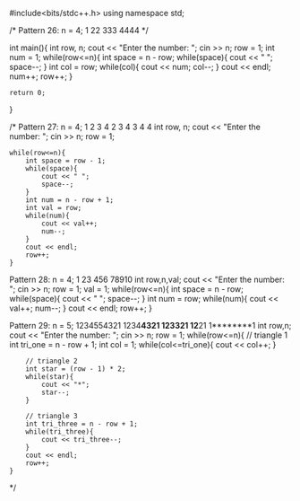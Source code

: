 #include<bits/stdc++.h>
using namespace std;

/*
Pattern 26:
n = 4;
   1
  22
 333
4444
*/

int main(){
int row, n;
    cout << "Enter the number: ";
    cin >> n;
    row = 1;
    int num = 1;
    while(row<=n){
        int space = n - row;
        while(space){
            cout << " ";
            space--;
        }
        int col = row;
        while(col){
            cout << num;
            col--;
        }
        cout << endl;
        num++;
        row++;
    }    

    return 0;
}

/*
Pattern 27:
n = 4;
1 2 3 4
  2 3 4
    3 4
      4 
int row, n;
    cout << "Enter the number: ";
    cin >> n;
    row = 1;
    
    while(row<=n){
        int space = row - 1;
        while(space){
            cout << " ";
            space--;
        }
        int num = n - row + 1;
        int val = row;
        while(num){
            cout << val++;
            num--;
        }
        cout << endl;
        row++;
    }    


Pattern 28:
n = 4;
   1
  23
 456
78910 
int row,n,val;
    cout << "Enter the number: ";
    cin >> n;
    row = 1;
    val = 1;
    while(row<=n){
        int space = n - row;
        while(space){
            cout << " ";
            space--;
        }
        int num = row;
        while(num){
            cout << val++;
            num--;
        }
        cout << endl;
        row++;
    }    


Pattern 29:
n = 5;
1234554321
1234**4321
123****321
12******21
1********1
int row,n;
    cout << "Enter the number: ";
    cin >> n;
    row = 1;
    while(row<=n){
        // triangle 1
        int tri_one = n - row + 1;
        int col = 1;
        while(col<=tri_one){
            cout << col++;
        }

        // triangle 2
        int star = (row - 1) * 2;
        while(star){
            cout << "*";
            star--;
        }

        // triangle 3
        int tri_three = n - row + 1;
        while(tri_three){
            cout << tri_three--;
        }
        cout << endl;
        row++;
    }

*/
